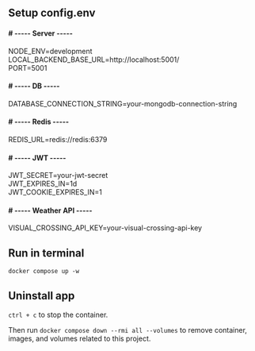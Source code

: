 ## Setup config.env

#### # ----- Server -----

NODE_ENV=development  
LOCAL_BACKEND_BASE_URL=http://localhost:5001/  
PORT=5001

#### # ----- DB -----

DATABASE_CONNECTION_STRING=your-mongodb-connection-string

#### # ----- Redis -----

REDIS_URL=redis://redis:6379

#### # ----- JWT -----

JWT_SECRET=your-jwt-secret  
JWT_EXPIRES_IN=1d  
JWT_COOKIE_EXPIRES_IN=1

#### # ----- Weather API -----

VISUAL_CROSSING_API_KEY=your-visual-crossing-api-key

## Run in terminal

`docker compose up -w`

## Uninstall app

`ctrl + c` to stop the container.

Then run `docker compose down --rmi all --volumes` to remove container, images, and volumes related to this project.
